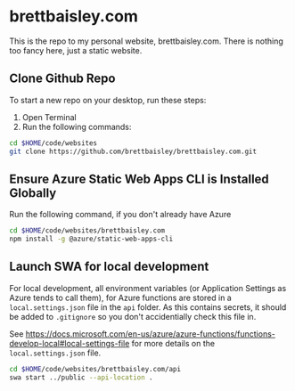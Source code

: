 # brettbaisley.com
This is the repo to my personal website, brettbaisley.com. There is nothing too fancy here, just a static website.


## Clone Github Repo
To start a new repo on your desktop, run these steps:

1. Open Terminal
2. Run the following commands:
```sh
cd $HOME/code/websites
git clone https://github.com/brettbaisley/brettbaisley.com.git
```


## Ensure Azure Static Web Apps CLI is Installed Globally
Run the following command, if you don't already have Azure 

```sh
cd $HOME/code/websites/brettbaisley.com
npm install -g @azure/static-web-apps-cli
```


## Launch SWA for local development
For local development, all environment variables (or Application Settings as Azure tends to call them), for Azure functions are stored in a `local.settings.json` file in the `api` folder. As this contains secrets, it should be added to `.gitignore` so you don't accidentially check this file in.

See https://docs.microsoft.com/en-us/azure/azure-functions/functions-develop-local#local-settings-file for more details on the `local.settings.json` file.

```sh
cd $HOME/code/websites/brettbaisley.com/api
swa start ../public --api-location .
```
